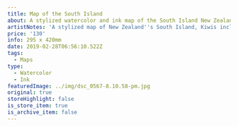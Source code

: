 ```yaml
---
title: Map of the South Island
about: A stylized watercolor and ink map of the South Island New Zealand.
artistNotes: 'A stylized map of New Zealand''s South Island, Kiwis included.'
price: '130'
info: 295 x 420mm
date: 2019-02-28T06:56:10.522Z
tags:
  - Maps
type:
  - Watercolor
  - Ink
featuredImage: ../img/dsc_0567-8.10.58-pm.jpg
original: true
storeHighlight: false
is_store_item: true
is_archive_item: false
---
```


